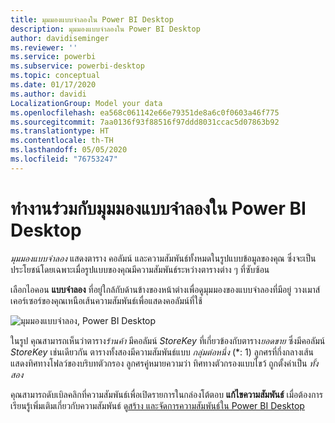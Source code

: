 ```yaml
---
title: มุมมองแบบจำลองใน Power BI Desktop
description: มุมมองแบบจำลองใน Power BI Desktop
author: davidiseminger
ms.reviewer: ''
ms.service: powerbi
ms.subservice: powerbi-desktop
ms.topic: conceptual
ms.date: 01/17/2020
ms.author: davidi
LocalizationGroup: Model your data
ms.openlocfilehash: ea568c061142e66e79351de8a6c0f0603a46f775
ms.sourcegitcommit: 7aa0136f93f88516f97ddd8031ccac5d07863b92
ms.translationtype: HT
ms.contentlocale: th-TH
ms.lasthandoff: 05/05/2020
ms.locfileid: "76753247"
---
```

# <a name="work-with-model-view-in-power-bi-desktop"></a>ทำงานร่วมกับมุมมองแบบจำลองใน Power BI Desktop

*มุมมองแบบจำลอง* แสดงตาราง คอลัมน์ และความสัมพันธ์ทั้งหมดในรูปแบบข้อมูลของคุณ ซึ่งจะเป็นประโยชน์โดยเฉพาะเมื่อรูปแบบของคุณมีความสัมพันธ์ระหว่างตารางต่าง ๆ ที่ซับซ้อน

เลือกไอคอน **แบบจำลอง** ที่อยู่ใกล้กับด้านข้างของหน้าต่างเพื่อดูมุมมองของแบบจำลองที่มีอยู่ วางเมาส์เคอร์เซอร์ของคุณเหนือเส้นความสัมพันธ์เพื่อแสดงคอลัมน์ที่ใช้

![มุมมองแบบจำลอง, Power BI Desktop](media/desktop-relationship-view/model-view-full-screen.png)

ในรูป คุณสามารถเห็นว่าตาราง*ร้านค้า* มีคอลัมน์ *StoreKey* ที่เกี่ยวข้องกับตาราง*ยอดขาย* ซึ่งมีคอลัมน์ *StoreKey* เช่นเดียวกัน ตารางทั้งสองมีความสัมพันธ์แบบ *กลุ่มต่อหนึ่ง* (\*: 1) ลูกศรที่กึ่งกลางเส้นแสดงทิศทางโฟลว์ของบริบทตัวกรอง ลูกศรคู่หมายความว่า ทิศทางตัวกรองแบบไขว้ ถูกตั้งค่าเป็น *ทั้งสอง*

คุณสามารถดับเบิลคลิกที่ความสัมพันธ์เพื่อเปิดรายการในกล่องโต้ตอบ **แก้ไขความสัมพันธ์** เมื่อต้องการเรียนรู้เพิ่มเติมเกี่ยวกับความสัมพันธ์ ดู[สร้าง และจัดการความสัมพันธ์ใน Power BI Desktop](desktop-create-and-manage-relationships.md)
